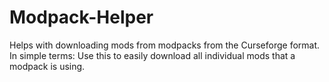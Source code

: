 # Modpack-Helper
Helps with downloading mods from modpacks from the Curseforge format. 
In simple terms: Use this to easily download all individual mods that a modpack is using.
